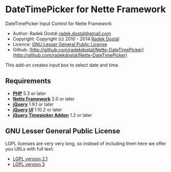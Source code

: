 ﻿# DateTimePicker for Nette Framework

DateTimePicker Input Control for Nette Framework

- Author: Radek Dostál <radek.dostal@gmail.com>
- Copyright: Copyright (c) 2010 - 2014 [Radek Dostál](http://www.radekdostal.cz)
- Licence: [GNU Lesser General Public License](http://www.gnu.org/licenses/)
- Github: [http://github.com/radekdostal/Nette-DateTimePicker](http://github.com/radekdostal/Nette-DateTimePicker)

This add-on creates input box to select date and time.

## Requirements

- **[PHP](http://php.net)** 5.3 or later
- **[Nette Framework](http://nette.org)** 2.0 or later
- **[jQuery](http://jquery.com)** 1.9.1 or later
- **[jQuery UI](http://jqueryui.com)** 1.10.2 or later
- **[jQuery Timepicker Addon](http://trentrichardson.com/examples/timepicker)** 1.2 or later

## GNU Lesser General Public License

LGPL licenses are very very long, so instead of including them here we offer you URLs with full text:

- [LGPL version 2.1](http://www.gnu.org/licenses/lgpl-2.1.html)
- [LGPL version 3](http://www.gnu.org/licenses/lgpl-3.0.html)